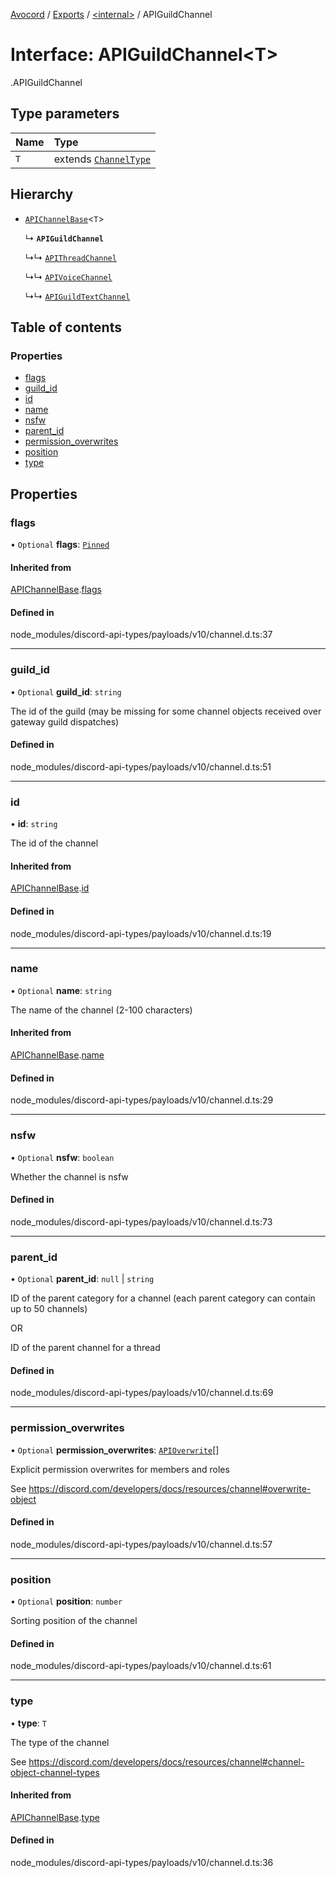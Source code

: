 [Avocord](../README.md) / [Exports](../modules.md) / [<internal\>](../modules/internal_.md) / APIGuildChannel

# Interface: APIGuildChannel<T\>

[<internal>](../modules/internal_.md).APIGuildChannel

## Type parameters

| Name | Type |
| :------ | :------ |
| `T` | extends [`ChannelType`](../enums/internal_.ChannelType.md) |

## Hierarchy

- [`APIChannelBase`](internal_.APIChannelBase.md)<`T`\>

  ↳ **`APIGuildChannel`**

  ↳↳ [`APIThreadChannel`](internal_.APIThreadChannel.md)

  ↳↳ [`APIVoiceChannel`](internal_.APIVoiceChannel.md)

  ↳↳ [`APIGuildTextChannel`](internal_.APIGuildTextChannel.md)

## Table of contents

### Properties

- [flags](internal_.APIGuildChannel.md#flags)
- [guild\_id](internal_.APIGuildChannel.md#guild_id)
- [id](internal_.APIGuildChannel.md#id)
- [name](internal_.APIGuildChannel.md#name)
- [nsfw](internal_.APIGuildChannel.md#nsfw)
- [parent\_id](internal_.APIGuildChannel.md#parent_id)
- [permission\_overwrites](internal_.APIGuildChannel.md#permission_overwrites)
- [position](internal_.APIGuildChannel.md#position)
- [type](internal_.APIGuildChannel.md#type)

## Properties

### flags

• `Optional` **flags**: [`Pinned`](../modules/internal_.md#pinned)

#### Inherited from

[APIChannelBase](internal_.APIChannelBase.md).[flags](internal_.APIChannelBase.md#flags)

#### Defined in

node_modules/discord-api-types/payloads/v10/channel.d.ts:37

___

### guild\_id

• `Optional` **guild\_id**: `string`

The id of the guild (may be missing for some channel objects received over gateway guild dispatches)

#### Defined in

node_modules/discord-api-types/payloads/v10/channel.d.ts:51

___

### id

• **id**: `string`

The id of the channel

#### Inherited from

[APIChannelBase](internal_.APIChannelBase.md).[id](internal_.APIChannelBase.md#id)

#### Defined in

node_modules/discord-api-types/payloads/v10/channel.d.ts:19

___

### name

• `Optional` **name**: `string`

The name of the channel (2-100 characters)

#### Inherited from

[APIChannelBase](internal_.APIChannelBase.md).[name](internal_.APIChannelBase.md#name)

#### Defined in

node_modules/discord-api-types/payloads/v10/channel.d.ts:29

___

### nsfw

• `Optional` **nsfw**: `boolean`

Whether the channel is nsfw

#### Defined in

node_modules/discord-api-types/payloads/v10/channel.d.ts:73

___

### parent\_id

• `Optional` **parent\_id**: ``null`` \| `string`

ID of the parent category for a channel (each parent category can contain up to 50 channels)

OR

ID of the parent channel for a thread

#### Defined in

node_modules/discord-api-types/payloads/v10/channel.d.ts:69

___

### permission\_overwrites

• `Optional` **permission\_overwrites**: [`APIOverwrite`](internal_.APIOverwrite.md)[]

Explicit permission overwrites for members and roles

See https://discord.com/developers/docs/resources/channel#overwrite-object

#### Defined in

node_modules/discord-api-types/payloads/v10/channel.d.ts:57

___

### position

• `Optional` **position**: `number`

Sorting position of the channel

#### Defined in

node_modules/discord-api-types/payloads/v10/channel.d.ts:61

___

### type

• **type**: `T`

The type of the channel

See https://discord.com/developers/docs/resources/channel#channel-object-channel-types

#### Inherited from

[APIChannelBase](internal_.APIChannelBase.md).[type](internal_.APIChannelBase.md#type)

#### Defined in

node_modules/discord-api-types/payloads/v10/channel.d.ts:36
